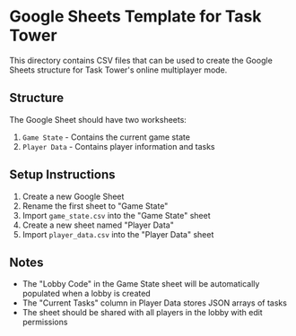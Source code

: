 # Google Sheets Template for Task Tower

This directory contains CSV files that can be used to create the Google Sheets structure for Task Tower's online multiplayer mode.

## Structure

The Google Sheet should have two worksheets:
1. `Game State` - Contains the current game state
2. `Player Data` - Contains player information and tasks

## Setup Instructions

1. Create a new Google Sheet
2. Rename the first sheet to "Game State"
3. Import `game_state.csv` into the "Game State" sheet
4. Create a new sheet named "Player Data"
5. Import `player_data.csv` into the "Player Data" sheet

## Notes

- The "Lobby Code" in the Game State sheet will be automatically populated when a lobby is created
- The "Current Tasks" column in Player Data stores JSON arrays of tasks
- The sheet should be shared with all players in the lobby with edit permissions
